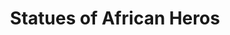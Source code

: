 ---
pid: mx123
title: Statues of African Heros
location_transcription: Around the city Park SW, N, S
coordinates: "[-75.217374834453, 39.943354210887]"
zipcode: '19143'
gen_neighborhood: West Philadelphia
neighborhood: University City
outside_phl: 
age: '55'
age_range: 50-59
instagram: 
image_file_name: mx_123.jpg
proposal_transcription: More African statues around the city
topic: African Americans,Inclusivity,Race Ethnicity
topic_summary: 0, 0, 0
type: Sculpture Statue
keywords_other: representation, african american, parks
credit: DeLando Jones
image_labels: 
twitter: 
facebook: 
permalink: "/monuments/mx123/"
layout: item-page
---